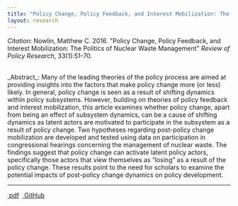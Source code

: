 ```yaml
---
title: "Policy Change, Policy Feedback, and Interest Mobilization: The Politics of Nuclear Waste Management"
layout: research
---
```


_Citation_: Nowlin, Matthew C. 2016.  "Policy Change, Policy Feedback, and Interest Mobilization: The Politics of Nuclear Waste Management" _Review of Policy Research_, 33(1):51-70.

<br />
_Abstract_: Many of the leading theories of the policy process are aimed at providing insights into the factors that make policy change more (or less) likely. In general, policy change is seen as a result of shifting dynamics within policy subsystems. However, building on theories of policy feedback and interest mobilization, this article examines whether policy change, apart from being an effect of subsystem dynamics, can be a cause of shifting dynamics as latent actors are motivated to participate in the subsystem as a result of policy change. Two hypotheses regarding post-policy change mobilization are developed and tested using data on participation in congressional hearings concerning the management of nuclear waste. The findings suggest that policy change can activate latent policy actors, specifically those actors that view themselves as “losing” as a result of the policy change. These results point to the need for scholars to examine the potential impacts of post-policy change dynamics on policy development.

<hr class="separator">

<p><a href="{{ site.url }}/files/rpr2016.pdf"><i class="fa fa-file-pdf-o"></i>&nbsp;pdf</a>&nbsp;&nbsp;<a href="https://github.com/mnowlin/PolicyChange"><i class="fa fa-github"></i>&nbsp;GitHub</a></p>
